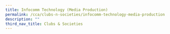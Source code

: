 ```yaml
---
title: Infocomm Technology (Media Production)
permalink: /cca/clubs-n-societies/infocomm-technology-media-production
description: ""
third_nav_title: Clubs & Societies
---
```

